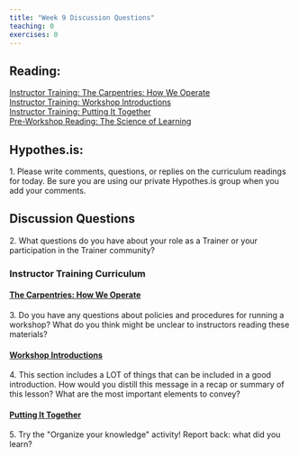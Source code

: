 ```yaml
--- 
title: "Week 9 Discussion Questions"    
teaching: 0 
exercises: 0        
---
```


## Reading:
 
[Instructor Training: The Carpentries: How We Operate](https://carpentries.github.io/instructor-training/21-carpentries/index.html)  
[Instructor Training: Workshop Introductions](https://carpentries.github.io/instructor-training/23-introductions/index.html)  
[Instructor Training: Putting It Together](https://carpentries.github.io/instructor-training/24-practices/index.html)  
[Pre-Workshop Reading: The Science of Learning](https://carpentries.github.io/instructor-training/files/papers/science-of-learning-2015.pdf)  


## Hypothes.is:
1\. Please write comments, questions, or replies on the curriculum readings for today. Be sure you are using our private Hypothes.is group when you add your comments.

## Discussion Questions

2\. What questions do you have about your role as a Trainer or your participation in the Trainer community? 

### Instructor Training Curriculum

#### [The Carpentries: How We Operate](https://carpentries.github.io/instructor-training/21-carpentries/index.html)

3\. Do you have any questions about policies and procedures for running a workshop? What do you think might be unclear to instructors reading these materials?

#### [Workshop Introductions](https://carpentries.github.io/instructor-training/23-introductions/index.html)
4\. This section includes a LOT of things that can be included in a good introduction. How would you distill this message in a recap or summary of this lesson? What are the most important elements to convey?

#### [Putting It Together](https://carpentries.github.io/instructor-training/24-practices/index.html) 

5\. Try the "Organize your knowledge" activity! Report back: what did you learn?
